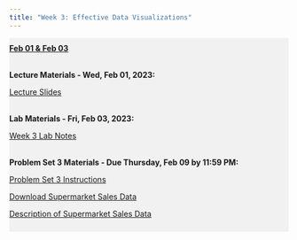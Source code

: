 ```yaml
---
title: "Week 3: Effective Data Visualizations"
---
```


<div style="background-color:rgba(0, 0, 0, 0.0470588); text-align:left; vertical-align: middle; padding:10px 0;">
<b><u>Feb 01 & Feb 03</u></b> <br> <br>

<b>Lecture Materials - Wed, Feb 01, 2023:</b> <br>


<a  href="/materials/unit_00/week_03/lecture_00_week_03.html" target="_blank">Lecture Slides</a> <br> <br>


<b>Lab Materials - Fri, Feb 03, 2023:</b> <br>

<a  href="/materials/unit_00/week_03/lab_00_week_03.html" target="_blank">Week 3 Lab Notes</a> <br> <br>


<b>Problem Set 3 Materials - Due Thursday, Feb 09 by 11:59 PM:</b> <br>

<a  href="/materials/unit_00/week_03/ps3.html" target="_blank">Problem Set 3 Instructions</a> <br>

<a  href="/materials/unit_00/inputs/supermarket_sales.csv" download>Download Supermarket Sales Data</a> <br>

<a  href="/materials/unit_00/inputs/supermarketdata_describe.html" target="_blank">Description of Supermarket Sales Data</a>

</div>

